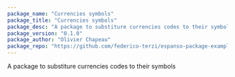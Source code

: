 ```yaml
---
package_name: "Currencies symbols"
package_title: "Currencies symbols"
package_desc: "A package to substiture currencies codes to their symbols"
package_version: "0.1.0"
package_author: "Olivier Chapeau"
package_repo: "https://github.com/federico-terzi/espanso-package-example"
---
```

A package to substiture currencies codes to their symbols
